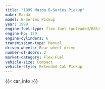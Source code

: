 ```yaml
---
title: "1999 Mazda B-Series Pickup"
make: Mazda
model: B-Series Pickup
year: 1999
engine-fuel-type: flex-fuel (unleaded/E85)
engine-hp: 150
engine-cylinders: 6
transmission-type: Manual
driven-wheels: Rear wheel drive
number-of-doors: 2
market-category: Flex Fuel
vehicle-size: Compact
vehicle-style: Extended Cab Pickup
---
```


{{< car_info >}}

